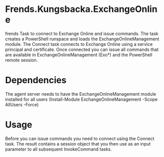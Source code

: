 # Frends.Kungsbacka.ExchangeOnline

frends Task to connect to Exchange Online and issue commands. The task creates a PowerShell runspace and loads the ExchangeOnlineManagement module. The Connect task connects to Exchange Online using a service principal and certificate. Once connected you can issue all commands that are available in ExchangeOnlineManagement (Exo*) and the PowerShell remote session.

# Dependencies

The agent server needs to have the ExchangeOnlineManagement module installed for all users (Install-Module ExchangeOnlineManagement -Scope AllUsers -Force)

# Usage

Before you can issue commands you need to connect using the Connect task. The result contains a session object that you then use as an input parameter to all subsequent InvokeCommand tasks.
